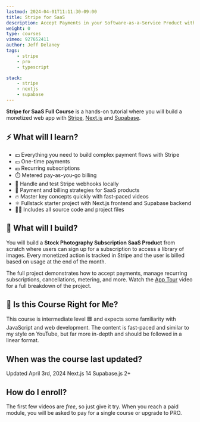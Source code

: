 ```yaml
---
lastmod: 2024-04-01T11:11:30-09:00
title: Stripe for SaaS
description: Accept Payments in your Software-as-a-Service Product with Stripe
weight: 0
type: courses
vimeo: 927652411
author: Jeff Delaney
tags: 
    - stripe
    - pro
    - typescript

stack: 
    - stripe
    - nextjs
    - supabase
---
```


**Stripe for SaaS Full Course** is a hands-on tutorial where you will build a monetized web app with [Stripe](https://stripe.com/), [Next.js](https://nextjs.org/) and [Supabase](https://supabase.com/). 

## ⚡ What will I learn?

- 💵 Everything you need to build complex payment flows with Stripe
- 💷 One-time payments
- 💶 Recurring subscriptions
- ⏱️ Metered pay-as-you-go billing
- 🎣 Handle and test Stripe webhooks locally 
- 🤝 Payment and billing strategies for SaaS products 
- 🔥 Master key concepts quickly with fast-paced videos
- ⚛️ Fullstack starter project with Next.js frontend and Supabase backend
- 🧑‍💻 Includes all source code and project files

## 🦄 What will I build?

You will build a **Stock Photography Subscription SaaS Product** from scratch where users can sign up for a subscription to access a library of images. Every monetized action is tracked in Stripe and the user is billed based on usage at the end of the month.

The full project demonstrates how to accept payments, manage recurring subscriptions, cancellations, metering, and more. Watch the [App Tour](/courses/stripe-saas/project-tour/) video for a full breakdown of the project.


## 🤔 Is this Course Right for Me?

<div class="box box-blue">
This course is intermediate level 🟦 and expects some familiarity with JavaScript and web development. The content is fast-paced and similar to my style on YouTube, but far more in-depth and should be followed in a linear format.
</div>


## When was the course last updated?

<span class="tag tag-sm tag-pro">Updated April 3rd, 2024</span> <span class="tag tag-sm tag-svelte">Next.js 14</span> <span class="tag tag-sm tag-firebase">Supabase.js 2+</span>

## How do I enroll?

The first few videos are *free*, so just give it try. When you reach a paid module, you will be asked to pay for a single course or upgrade to PRO. 

